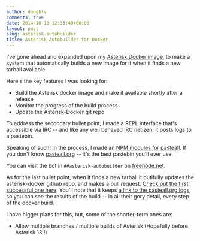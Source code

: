 ```yaml
---
author: dougbtv
comments: true
date: 2014-10-18 12:33:40+00:00
layout: post
slug: asterisk-autobuilder
title: Asterisk Autobuilder for Docker
---
```


I've gone ahead and expanded upon my [Asterisk Docker image](https://registry.hub.docker.com/u/dougbtv/asterisk/), to make a system that automatically builds a new image for it when it finds a new tarball available.

Here's the key features I was looking for:

* Build the Asterisk docker image and make it available shortly after a release
* Monitor the progress of the build process
* Update the Asterisk-Docker git repo

To address the secondary bullet point, I made a REPL interface that's accessible via IRC -- and like any well behaved IRC netizen; it posts logs to a pastebin.

Speaking of such! In the process, I made an [NPM modules for pasteall](https://www.npmjs.org/package/pasteall). If you don't know [pasteall.org](http://www.pasteall.org) -- it's the best pastebin you'll ever use.

You can visit the bot in `##asterisk-autobuilder` on [freenode.net](https://freenode.net/).

As for the last bullet point, when it finds a new tarball it dutifully updates the asterisk-docker github repo, and makes a pull request. [Check out the first successful one here](https://github.com/dougbtv/docker-asterisk/pull/16). You'll note that it keeps [a link to the pasteall.org logs](http://www.pasteall.org/54631/text), so you can see the results of the build -- in all their gory detail, every step of the docker build.

I have bigger plans for this, but, some of the shorter-term ones are:

* Allow multiple branches / multiple builds of Asterisk (Hopefully before Asterisk 13!!)
